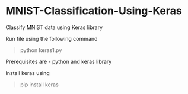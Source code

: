 # MNIST-Classification-Using-Keras

Classify MNIST data using Keras library

Run file using the following command

> python keras1.py

Prerequisites are - python and keras library

Install keras using 

> pip install keras
